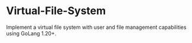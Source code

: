 # Virtual-File-System
Implement a virtual file system with user and file management capabilities using GoLang 1.20+.
